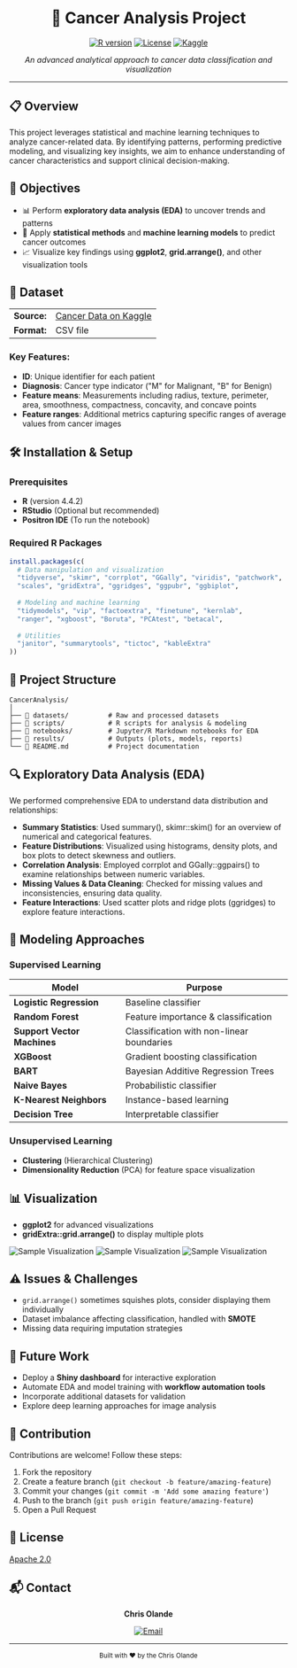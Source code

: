 <div align="center">

# 🔬 Cancer Analysis Project

[![R version](https://img.shields.io/badge/R-v4.4.2-blue.svg)](https://www.r-project.org/)
[![License](https://img.shields.io/badge/License-Apache%202.0-orange.svg)](https://www.apache.org/licenses/LICENSE-2.0)
[![Kaggle](https://img.shields.io/badge/Kaggle-Dataset-20BEFF.svg)](https://www.kaggle.com/datasets/erdemtaha/cancer-data)

*An advanced analytical approach to cancer data classification and visualization*

</div>

---

## 📋 Overview

This project leverages statistical and machine learning techniques to analyze cancer-related data. By identifying patterns, performing predictive modeling, and visualizing key insights, we aim to enhance understanding of cancer characteristics and support clinical decision-making.

## 🎯 Objectives

- 📊 Perform **exploratory data analysis (EDA)** to uncover trends and patterns
- 🧮 Apply **statistical methods** and **machine learning models** to predict cancer outcomes
- 📈 Visualize key findings using **ggplot2**, **grid.arrange()**, and other visualization tools

## 💾 Dataset

<table>
  <tr>
    <td><b>Source:</b></td>
    <td><a href="https://www.kaggle.com/datasets/erdemtaha/cancer-data">Cancer Data on Kaggle</a></td>
  </tr>
  <tr>
    <td><b>Format:</b></td>
    <td>CSV file</td>
  </tr>
</table>

### Key Features:

- **ID**: Unique identifier for each patient
- **Diagnosis**: Cancer type indicator ("M" for Malignant, "B" for Benign)
- **Feature means**: Measurements including radius, texture, perimeter, area, smoothness, compactness, concavity, and concave points
- **Feature ranges**: Additional metrics capturing specific ranges of average values from cancer images

## 🛠️ Installation & Setup

### Prerequisites

- **R** (version 4.4.2)
- **RStudio** (Optional but recommended)
- **Positron IDE** (To run the notebook)

### Required R Packages

```r
install.packages(c(
  # Data manipulation and visualization
  "tidyverse", "skimr", "corrplot", "GGally", "viridis", "patchwork",
  "scales", "gridExtra", "ggridges", "ggpubr", "ggbiplot",
  
  # Modeling and machine learning
  "tidymodels", "vip", "factoextra", "finetune", "kernlab", 
  "ranger", "xgboost", "Boruta", "PCAtest", "betacal",
  
  # Utilities
  "janitor", "summarytools", "tictoc", "kableExtra"
))
```

## 📁 Project Structure

```
CancerAnalysis/
│
├── 📂 datasets/          # Raw and processed datasets
├── 📂 scripts/           # R scripts for analysis & modeling
├── 📂 notebooks/         # Jupyter/R Markdown notebooks for EDA
├── 📂 results/           # Outputs (plots, models, reports)
└── 📄 README.md          # Project documentation
```

## 🔍 Exploratory Data Analysis (EDA)

We performed comprehensive EDA to understand data distribution and relationships:
- **Summary Statistics**: Used summary(), skimr::skim() for an overview of numerical and categorical features.
- **Feature Distributions**: Visualized using histograms, density plots, and box plots to detect skewness and outliers.
- **Correlation Analysis**: Employed corrplot and GGally::ggpairs() to examine relationships between numeric variables.
- **Missing Values & Data Cleaning**: Checked for missing values and inconsistencies, ensuring data quality.
- **Feature Interactions**: Used scatter plots and ridge plots (ggridges) to explore feature interactions.


## 🤖 Modeling Approaches

### Supervised Learning

| Model | Purpose |
|-------|---------|
| **Logistic Regression** | Baseline classifier |
| **Random Forest** | Feature importance & classification |
| **Support Vector Machines** | Classification with non-linear boundaries |
| **XGBoost** | Gradient boosting classification |
| **BART** | Bayesian Additive Regression Trees |
| **Naive Bayes** | Probabilistic classifier |
| **K-Nearest Neighbors** | Instance-based learning |
| **Decision Tree** | Interpretable classifier |

### Unsupervised Learning

- **Clustering** (Hierarchical Clustering)
- **Dimensionality Reduction** (PCA) for feature space visualization

## 📊 Visualization

- **ggplot2** for advanced visualizations
- **gridExtra::grid.arrange()** to display multiple plots

![Sample Visualization](https://github.com/Chrisolande/CancerAnalysis/blob/main/results/confusion_matrix.png)
![Sample Visualization](https://github.com/Chrisolande/CancerAnalysis/blob/main/results/model_race_results.png)
![Sample Visualization](https://github.com/Chrisolande/CancerAnalysis/blob/main/results/Metric%20Distributions.png)

## ⚠️ Issues & Challenges

- `grid.arrange()` sometimes squishes plots, consider displaying them individually
- Dataset imbalance affecting classification, handled with **SMOTE**
- Missing data requiring imputation strategies

## 🔮 Future Work

- Deploy a **Shiny dashboard** for interactive exploration
- Automate EDA and model training with **workflow automation tools**
- Incorporate additional datasets for validation
- Explore deep learning approaches for image analysis

## 🤝 Contribution

Contributions are welcome! Follow these steps:

1. Fork the repository
2. Create a feature branch (`git checkout -b feature/amazing-feature`)
3. Commit your changes (`git commit -m 'Add some amazing feature'`)
4. Push to the branch (`git push origin feature/amazing-feature`)
5. Open a Pull Request

## 📜 License

[Apache 2.0](https://www.apache.org/licenses/LICENSE-2.0)

## 📬 Contact

<div align="center">
  
  <b>Chris Olande</b>
  
  [![Email](https://img.shields.io/badge/Email-olandechris%40gmail.com-red.svg)](mailto:olandechris@gmail.com)
  
</div>

---

<div align="center">
  <sub>Built with ❤️ by the Chris Olande</sub>
</div>